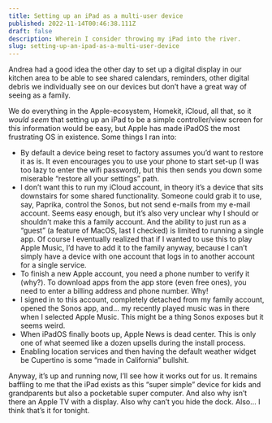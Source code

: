 ```yaml
---
title: Setting up an iPad as a multi-user device
published: 2022-11-14T00:46:38.111Z
draft: false
description: Wherein I consider throwing my iPad into the river.
slug: setting-up-an-ipad-as-a-multi-user-device
---
```

Andrea had a good idea the other day to set up a digital display in our kitchen area to be able to see shared calendars, reminders, other digital debris we individually see on our devices but don’t have a great way of seeing as a family.

We do everything in the Apple-ecosystem, Homekit, iCloud, all that, so it _would seem_ that setting up an iPad to be a simple controller/view screen for this information would be easy, but Apple has made iPadOS the most frustrating OS in existence. Some things I ran into:

-  By default a device being reset to factory assumes you’d want to restore it as is. It even encourages you to use your phone to start set-up (I was too lazy to enter the wifi password), but this then sends you down some miserable “restore all your settings” path.
-  I don’t want this to run my iCloud account, in theory it’s a device that sits downstairs for some shared functionality. Someone could grab it to use, say, Paprika, control the Sonos, but not send e-mails from my e-mail account. Seems easy enough, but it’s also very unclear why I should or shouldn’t make this a family account. And the ability to just run as a “guest” (a feature of MacOS, last I checked) is limited to running a single app. Of course I eventually realized that if I wanted to use this to play Apple Music, I’d have to add it to the family anyway, because I can’t simply have a device with one account that logs in to another account for a single service.
-  To finish a new Apple account, you need a phone number to verify it (why?). To download apps from the app store (even free ones), you need to enter a billing address and phone number. Why!
-  I signed in to this account, completely detached from my family account, opened the Sonos app, and… my recently played music was in there when I selected Apple Music. This might be a thing Sonos exposes but it seems weird.
-  When iPadOS finally boots up, Apple News is dead center. This is only one of what seemed like a dozen upsells during the install process.
-  Enabling location services and then having the default weather widget be Cupertino is some “made in California” bullshit.

Anyway, it’s up and running now, I’ll see how it works out for us. It remains baffling to me that the iPad exists as this “super simple” device for kids and grandparents but also a pocketable super computer. And also why isn’t there an Apple TV with a display. Also why can’t you hide the dock. Also… I think that’s it for tonight.